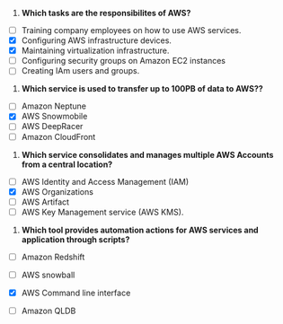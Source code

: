 
1. **Which tasks are the responsibilites of AWS?**
* [ ] Training company employees on how to use AWS services.
* [x] Configuring AWS infrastructure devices.
* [x] Maintaining virtualization infrastructure.
* [ ] Configuring security groups on Amazon EC2 instances
* [ ] Creating IAm users and groups.

1. **Which service is used to transfer up to 100PB of data to AWS??**
* [ ] Amazon Neptune
* [x] AWS Snowmobile
* [ ] AWS DeepRacer
* [ ] Amazon CloudFront

1. **Which service consolidates and manages multiple AWS Accounts from a central location?**
* [ ] AWS Identity and Access Management (IAM)
* [x] AWS Organizations
* [ ] AWS Artifact
* [ ] AWS Key Management service (AWS KMS).

1. **Which tool provides automation actions for AWS services and application through scripts?**
* [ ] Amazon Redshift
* [ ] AWS snowball
* [x] AWS Command line interface
* [ ] Amazon QLDB

